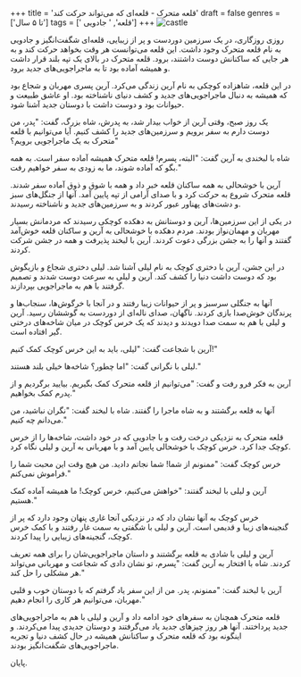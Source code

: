+++
title = 'قلعه متحرک - قلعه‌ای که می‌تواند حرکت کند'
draft = false
genres = ['تا ۵ سال']
tags = [' قلعه', ' جادویی']
+++
![castle](/52.castle.jpg)

روزی روزگاری، در یک سرزمین دوردست و پر از زیبایی، قلعه‌ای شگفت‌انگیز و جادویی به نام قلعه متحرک وجود داشت. این قلعه می‌توانست هر وقت بخواهد حرکت کند و به هر جایی که ساکنانش دوست داشتند، برود. قلعه متحرک در بالای یک تپه بلند قرار داشت و همیشه آماده بود تا به ماجراجویی‌های جدید برود.

در این قلعه، شاهزاده کوچکی به نام آرین زندگی می‌کرد. آرین پسری مهربان و شجاع بود که همیشه به دنبال ماجراجویی‌های جدید و کشف دنیای ناشناخته بود. او عاشق طبیعت و حیوانات بود و دوست داشت با دوستان جدید آشنا شود.

یک روز صبح، وقتی آرین از خواب بیدار شد، به پدرش، شاه بزرگ، گفت: "پدر، من دوست دارم به سفر برویم و سرزمین‌های جدید را کشف کنیم. آیا می‌توانیم با قلعه متحرک به یک ماجراجویی برویم؟"

شاه با لبخندی به آرین گفت: "البته، پسرم! قلعه متحرک همیشه آماده سفر است. به همه بگو که آماده شوند، ما به زودی به سفر خواهیم رفت."

آرین با خوشحالی به همه ساکنان قلعه خبر داد و همه با شوق و ذوق آماده سفر شدند. قلعه متحرک شروع به حرکت کرد و با صدای آرامی از تپه پایین آمد. آنها از جنگل‌های سبز و دشت‌های پهناور عبور کردند و به سرزمین‌های جدید و ناشناخته رسیدند.

در یکی از این سرزمین‌ها، آرین و دوستانش به دهکده کوچکی رسیدند که مردمانش بسیار مهربان و مهمان‌نواز بودند. مردم دهکده با خوشحالی به آرین و ساکنان قلعه خوش‌آمد گفتند و آنها را به جشن بزرگی دعوت کردند. آرین با لبخند پذیرفت و همه در جشن شرکت کردند.

در این جشن، آرین با دختری کوچک به نام لیلی آشنا شد. لیلی دختری شجاع و بازیگوش بود که دوست داشت دنیا را کشف کند. آرین و لیلی به سرعت دوست شدند و تصمیم گرفتند با هم به ماجراجویی بپردازند.

آنها به جنگلی سرسبز و پر از حیوانات زیبا رفتند و در آنجا با خرگوش‌ها، سنجاب‌ها و پرندگان خوش‌صدا بازی کردند. ناگهان، صدای ناله‌ای از دوردست به گوششان رسید. آرین و لیلی با هم به سمت صدا دویدند و دیدند که یک خرس کوچک در میان شاخه‌های درختی گیر افتاده است.

آرین با شجاعت گفت: "لیلی، باید به این خرس کوچک کمک کنیم!"

لیلی با نگرانی گفت: "اما چطور؟ شاخه‌ها خیلی بلند هستند."

آرین به فکر فرو رفت و گفت: "می‌توانیم از قلعه متحرک کمک بگیریم. بیایید برگردیم و از پدرم کمک بخواهیم."

آنها به قلعه برگشتند و به شاه ماجرا را گفتند. شاه با لبخند گفت: "نگران نباشید، من می‌دانم چه کنیم."

قلعه متحرک به نزدیکی درخت رفت و با جادویی که در خود داشت، شاخه‌ها را از خرس کوچک جدا کرد. خرس کوچک با خوشحالی پایین آمد و با مهربانی به آرین و لیلی نگاه کرد.

خرس کوچک گفت: "ممنونم از شما! شما نجاتم دادید. من هیچ وقت این محبت شما را فراموش نمی‌کنم."

آرین و لیلی با لبخند گفتند: "خواهش می‌کنیم، خرس کوچک! ما همیشه آماده کمک هستیم."

خرس کوچک به آنها نشان داد که در نزدیکی آنجا غاری پنهان وجود دارد که پر از گنجینه‌های زیبا و قدیمی است. آرین و لیلی با شگفتی به سمت غار رفتند و با کمک خرس کوچک، گنجینه‌های زیبایی را پیدا کردند.

آرین و لیلی با شادی به قلعه برگشتند و داستان ماجراجویی‌شان را برای همه تعریف کردند. شاه با افتخار به آرین گفت: "پسرم، تو نشان دادی که شجاعت و مهربانی می‌تواند هر مشکلی را حل کند."

آرین با لبخند گفت: "ممنونم، پدر. من از این سفر یاد گرفتم که با دوستان خوب و قلبی مهربان، می‌توانیم هر کاری را انجام دهیم."

قلعه متحرک همچنان به سفرهای خود ادامه داد و آرین و لیلی با هم به ماجراجویی‌های جدید پرداختند. آنها هر روز چیزهای جدید یاد می‌گرفتند و دوستان جدیدی پیدا می‌کردند. و اینگونه بود که قلعه متحرک و ساکنانش همیشه در حال کشف دنیا و تجربه ماجراجویی‌های شگفت‌انگیز بودند.

پایان.
